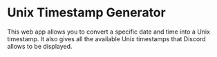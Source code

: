 # Unix Timestamp Generator
This web app allows you to convert a specific date and time into a Unix timestamp.
It also gives all the available Unix timestamps that Discord allows to be displayed.
